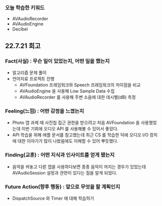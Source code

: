 ### 오늘 학습한 키워드

- AVAudioRecorder
- AVAudioEngine
- Decibel

## 22.7.21 회고

### Fact(사실) : 무슨 일이 있었는지, 어떤 일을 했는지

- 알고리즘 문제 풀이
- 언어치료 프로젝트 진행
  - AVFoundation 프래임워크와 Speech 프래임워크의 차이점을 비교
  - AVAudioEngine 을 사용해 Low Sample Data 수집
  - AVAudioRecorder 를 사용해 주변 소음에 대한 데시벨(dB) 측정

### Feeling(느낌) : 어떤 감정을 느꼈는지

- Photo 앱 과제 때 사진첩 접근 권한을 받으려고 처음 AVFoundation 을 사용했었는데 이번 기회에 오디오 API 를 사용해볼 수 있어서 좋았다.
- API 학습을 위해 애플 문서를 참고했는데 최근 CS 를 학습한 덕에 오디오 I/O 장치에 대한 이야기가 많이 나왔음에도 이해할 수 있어 뿌듯했다.

### Finding(교훈) : 어떤 지식과 인사이트를 얻게 됐는지

- 음악을 켜놓고 다른 앱을 사용하다보면 종종 음악이 꺼지는 경우가 있었는데 AVAudioSession 설정과 관련이 있다는 점을 알게 되었다.

### Future Action(향후 행동) : 앞으로 무엇을 할 계획인지

- DispatchSource 와 Timer 에 대해 학습하기
